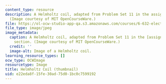 ```yaml
---
content_type: resource
description: A Helmholtz coil, adapted from Problem Set 11 in the assignments section.
  (Image courtesy of MIT OpenCourseWare.)
file: https://ol-ocw-studio-app-qa.s3.amazonaws.com/courses/6-632-electromagnetic-wave-theory-spring-2003/e22eda8f15fe30ad75d01bc0c7599192_6-632s03-th.jpg
file_type: image/jpeg
image_metadata:
  caption: A Helmholtz coil, adapted from Problem Set 11 in the [assignments](/courses/6-632-electromagnetic-wave-theory-spring-2003/pages/assignments)
    section. (Image courtesy of MIT OpenCourseWare.)
  credit: ''
  image-alt: Image of a Helmholtz coil.
learning_resource_types: []
ocw_type: OCWImage
resourcetype: Image
title: Helmholtz Coil (thumbnail)
uid: e22eda8f-15fe-30ad-75d0-1bc0c7599192
---
```

